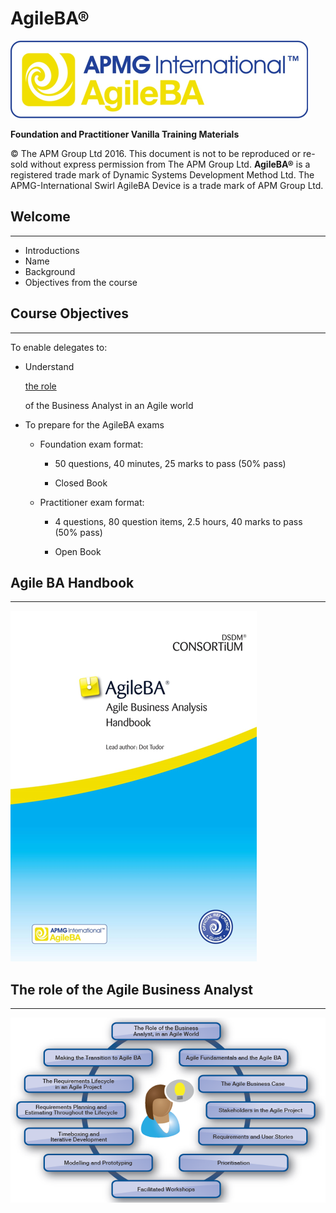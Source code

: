 <!SLIDE center subsection>

# AgileBA®

![](../images/graphic-1-0-1-962-1.png)

**Foundation and Practitioner Vanilla Training Materials**

© The APM Group Ltd 2016\. This document is not to be reproduced or re-sold without express permission from The APM Group Ltd. **AgileBA®** is a registered trade mark of Dynamic Systems Development Method Ltd. The APMG-International Swirl AgileBA Device is a trade mark of APM Group Ltd.
<!SLIDE>

## Welcome

--------------------------------------------------------------------------------

- Introductions
- Name
- Background
- Objectives from the course

<!SLIDE>

## Course Objectives

--------------------------------------------------------------------------------

To enable delegates to:

- Understand

  <u>the role </u>

  of the Business Analyst in an Agile world

- To prepare for the AgileBA exams

  - Foundation exam format:

    - 50 questions, 40 minutes, 25 marks to pass (50% pass)

    - Closed Book

  - Practitioner exam format:

    - 4 questions, 80 question items, 2.5 hours, 40 marks to pass (50% pass)

    - Open Book

<!SLIDE>

## Agile BA Handbook

--------------------------------------------------------------------------------

![](../images/graphic0-0-4-1283-2.png)

<!SLIDE>

## The role of the Agile Business Analyst

--------------------------------------------------------------------------------

![](../images/graphic0-0-5-1187-3.png)
